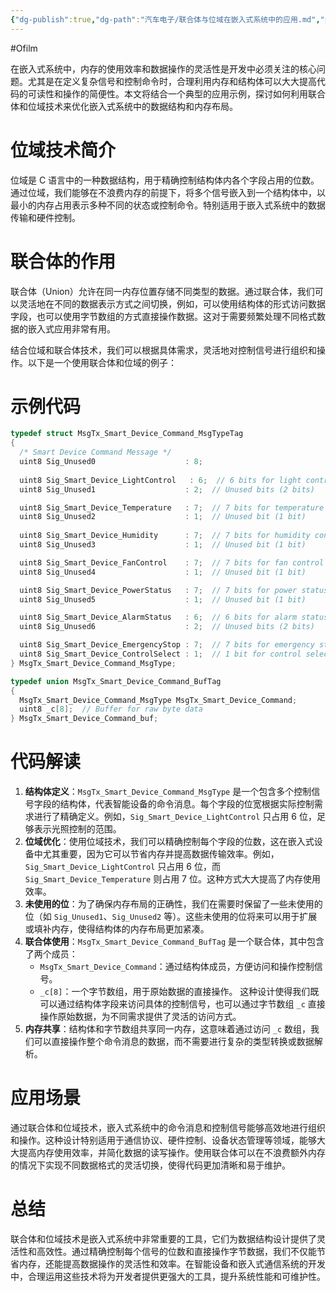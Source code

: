 ```yaml
---
{"dg-publish":true,"dg-path":"汽车电子/联合体与位域在嵌入式系统中的应用.md","permalink":"/汽车电子/联合体与位域在嵌入式系统中的应用/","created":"2022-06-19T23:02:23.000+08:00","updated":"2025-04-02T14:29:44.000+08:00"}
---
```


#Ofilm

在嵌入式系统中，内存的使用效率和数据操作的灵活性是开发中必须关注的核心问题。尤其是在定义复杂信号和控制命令时，合理利用内存和结构体可以大大提高代码的可读性和操作的简便性。本文将结合一个典型的应用示例，探讨如何利用联合体和位域技术来优化嵌入式系统中的数据结构和内存布局。

# 位域技术简介

位域是 C 语言中的一种数据结构，用于精确控制结构体内各个字段占用的位数。通过位域，我们能够在不浪费内存的前提下，将多个信号嵌入到一个结构体中，以最小的内存占用表示多种不同的状态或控制命令。特别适用于嵌入式系统中的数据传输和硬件控制。

# 联合体的作用

联合体（Union）允许在同一内存位置存储不同类型的数据。通过联合体，我们可以灵活地在不同的数据表示方式之间切换，例如，可以使用结构体的形式访问数据字段，也可以使用字节数组的方式直接操作数据。这对于需要频繁处理不同格式数据的嵌入式应用非常有用。

结合位域和联合体技术，我们可以根据具体需求，灵活地对控制信号进行组织和操作。以下是一个使用联合体和位域的例子：
# 示例代码

```c
typedef struct MsgTx_Smart_Device_Command_MsgTypeTag
{
  /* Smart Device Command Message */
  uint8 Sig_Unused0                    : 8;
  
  uint8 Sig_Smart_Device_LightControl   : 6;  // 6 bits for light control
  uint8 Sig_Unused1                    : 2;  // Unused bits (2 bits)

  uint8 Sig_Smart_Device_Temperature   : 7;  // 7 bits for temperature control
  uint8 Sig_Unused2                    : 1;  // Unused bit (1 bit)
  
  uint8 Sig_Smart_Device_Humidity      : 7;  // 7 bits for humidity control
  uint8 Sig_Unused3                    : 1;  // Unused bit (1 bit)

  uint8 Sig_Smart_Device_FanControl    : 7;  // 7 bits for fan control
  uint8 Sig_Unused4                    : 1;  // Unused bit (1 bit)

  uint8 Sig_Smart_Device_PowerStatus   : 7;  // 7 bits for power status
  uint8 Sig_Unused5                    : 1;  // Unused bit (1 bit)

  uint8 Sig_Smart_Device_AlarmStatus   : 6;  // 6 bits for alarm status
  uint8 Sig_Unused6                    : 2;  // Unused bits (2 bits)

  uint8 Sig_Smart_Device_EmergencyStop : 7;  // 7 bits for emergency stop
  uint8 Sig_Smart_Device_ControlSelect : 1;  // 1 bit for control select
} MsgTx_Smart_Device_Command_MsgType;

typedef union MsgTx_Smart_Device_Command_BufTag
{
  MsgTx_Smart_Device_Command_MsgType MsgTx_Smart_Device_Command;
  uint8 _c[8];  // Buffer for raw byte data
} MsgTx_Smart_Device_Command_buf;
```

# 代码解读

1. **结构体定义**：`MsgTx_Smart_Device_Command_MsgType` 是一个包含多个控制信号字段的结构体，代表智能设备的命令消息。每个字段的位宽根据实际控制需求进行了精确定义。例如，`Sig_Smart_Device_LightControl` 只占用 6 位，足够表示光照控制的范围。
2. **位域优化**：使用位域技术，我们可以精确控制每个字段的位数，这在嵌入式设备中尤其重要，因为它可以节省内存并提高数据传输效率。例如，`Sig_Smart_Device_LightControl` 只占用 6 位，而 `Sig_Smart_Device_Temperature` 则占用 7 位。这种方式大大提高了内存使用效率。
3. **未使用的位**：为了确保内存布局的正确性，我们在需要时保留了一些未使用的位（如 `Sig_Unused1`、`Sig_Unused2` 等）。这些未使用的位将来可以用于扩展或填补内存，使得结构体的内存布局更加紧凑。
4. **联合体使用**：`MsgTx_Smart_Device_Command_BufTag` 是一个联合体，其中包含了两个成员：
    - `MsgTx_Smart_Device_Command`：通过结构体成员，方便访问和操作控制信号。
    - `_c[8]`：一个字节数组，用于原始数据的直接操作。
	这种设计使得我们既可以通过结构体字段来访问具体的控制信号，也可以通过字节数组 `_c` 直接操作原始数据，为不同需求提供了灵活的访问方式。
5. **内存共享**：结构体和字节数组共享同一内存，这意味着通过访问 `_c` 数组，我们可以直接操作整个命令消息的数据，而不需要进行复杂的类型转换或数据解析。

# 应用场景

通过联合体和位域技术，嵌入式系统中的命令消息和控制信号能够高效地进行组织和操作。这种设计特别适用于通信协议、硬件控制、设备状态管理等领域，能够大大提高内存使用效率，并简化数据的读写操作。使用联合体可以在不浪费额外内存的情况下实现不同数据格式的灵活切换，使得代码更加清晰和易于维护。

# 总结

联合体和位域技术是嵌入式系统中非常重要的工具，它们为数据结构设计提供了灵活性和高效性。通过精确控制每个信号的位数和直接操作字节数据，我们不仅能节省内存，还能提高数据操作的灵活性和效率。在智能设备和嵌入式通信系统的开发中，合理运用这些技术将为开发者提供更强大的工具，提升系统性能和可维护性。